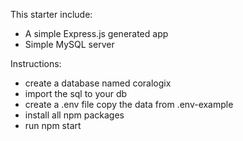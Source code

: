 

This starter include:
  - A simple Express.js generated app
  - Simple MySQL server

Instructions:
- create a database named coralogix
- import the sql to your db
- create a .env file copy the data from .env-example
- install all npm packages
- run npm start

